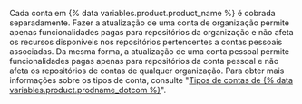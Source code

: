 Cada conta em {% data variables.product.product_name %} é cobrada separadamente. Fazer a atualização de uma conta de organização permite apenas funcionalidades pagas para repositórios da organização e não afeta os recursos disponíveis nos repositórios pertencentes a contas pessoais associadas. Da mesma forma, a atualização de uma conta pessoal permite funcionalidades pagas apenas para repositórios da conta pessoal e não afeta os repositórios de contas de qualquer organização. Para obter mais informações sobre os tipos de conta, consulte "[Tipos de contas de {% data variables.product.prodname_dotcom %}](/get-started/learning-about-github/types-of-github-accounts)".
